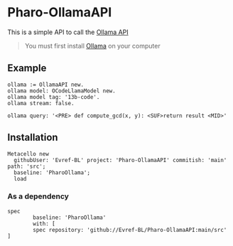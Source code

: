 # Pharo-OllamaAPI

This is a simple API to call the [Ollama API](https://github.com/jmorganca/ollama/blob/main/docs/api.md)

> You must first install [Ollama](https://ollama.ai/) on your computer

## Example

```st
ollama := OllamaAPI new.
ollama model: OCodeLlamaModel new.
ollama model tag: '13b-code'.
ollama stream: false.

ollama query: '<PRE> def compute_gcd(x, y): <SUF>return result <MID>'
```

## Installation

```st
Metacello new
  githubUser: 'Evref-BL' project: 'Pharo-OllamaAPI' commitish: 'main' path: 'src';
  baseline: 'PharoOllama';
  load
```

### As a dependency

```st
spec
		baseline: 'PharoOllama'
		with: [
		spec repository: 'github://Evref-BL/Pharo-OllamaAPI:main/src' ]
```
